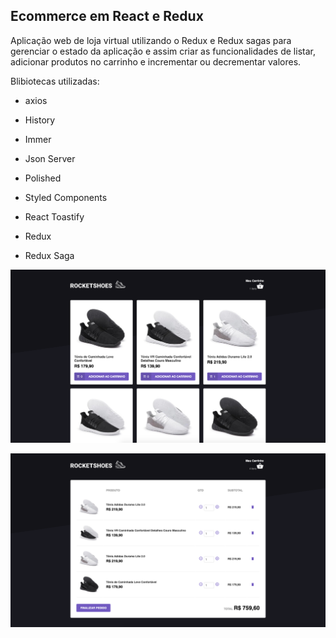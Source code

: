 ## Ecommerce em React e Redux

Aplicação web de loja virtual utilizando o Redux e Redux sagas para gerenciar o estado da aplicação e assim criar as funcionalidades de listar, adicionar produtos no carrinho e incrementar ou decrementar valores.

Blibiotecas utilizadas: 

* axios

* History 

* Immer 

* Json Server

* Polished

* Styled Components

* React Toastify

* Redux 

* Redux Saga

![important](print/print-home.png)


![important](print/print-cart.png)

